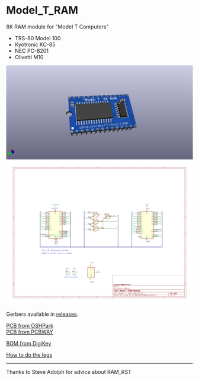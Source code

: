 # Model_T_RAM
8K RAM module for "Model T Computers"  
* TRS-80 Model 100  
* Kyotronic KC-85  
* NEC PC-8201  
* Olivetti M10  

![](Model_T_RAM.jpg)  
![](Model_T_RAM.svg)

Gerbers available in [releases](../../releases/latest).

[PCB from OSHPark](https://oshpark.com/shared_projects/muTKraBQ)  
[PCB from PCBWAY](https://www.pcbway.com/project/shareproject/Model_T_RAM.html)

[BOM from DigiKey](https://www.digikey.com/short/vbnv3rnf)

[How to do the legs](doc/DIP_PCB_legs.md)

----
Thanks to Steve Adolph for advice about RAM_RST
